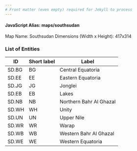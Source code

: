 ```yaml
---
# Front matter (even empty) required for Jekyll to process
---
```


#### JavaScript Alias: maps/southsudan

Map Name: Southsudan
Dimensions (Width x Height): 417x314





### List of Entities

ID | Short label | Label
---|---|---|
SD.BG|BG|Central Equatoria
SD.EE|EE|Eastern Equatoria
SD.JG|JG|Jonglei
SD.EB|EB|Lakes
SD.NB|NB|Northern Bahr Al Ghazal
SD.WH|WH|Unity
SD.UN|UN|Upper Nile
SD.WR|WR|Warap
SD.WB|WB|Western Bahr Al Ghazal
SD.WE|WE|Western Equatoria

